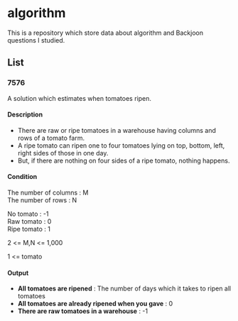 # algorithm

This is a repository which store data about algorithm and Backjoon questions I studied.

## List

### 7576

A solution which estimates when tomatoes ripen.

#### Description

- There are raw or ripe tomatoes in a warehouse having columns and rows of a tomato farm.
- A ripe tomato can ripen one to four tomatoes lying on top, bottom, left, right sides of those in one day.
- But, if there are nothing on four sides of a ripe tomato, nothing happens.

#### Condition

The number of columns : M<br>
The number of rows : N

No tomato : -1<br>
Raw tomato : 0<br>
Ripe tomato : 1

2 <= M,N <= 1,000

1 <= tomato

#### Output

- **All tomatoes are ripened**
  : The number of days which it takes to ripen all tomatoes
- **All tomatoes are already ripened when you gave**
  : 0
- **There are raw tomatoes in a warehouse**
  : -1
